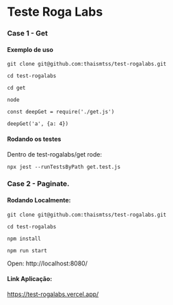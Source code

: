# Teste Roga Labs

### Case 1 - Get

#### Exemplo de uso
```
git clone git@github.com:thaismtss/test-rogalabs.git

cd test-rogalabs

cd get

node

const deepGet = require('./get.js')

deepGet('a', {a: 4})

```

#### Rodando os testes

Dentro de test-rogalabs/get rode:
```
npx jest --runTestsByPath get.test.js
```


### Case 2 - Paginate.

#### Rodando Localmente:
```
git clone git@github.com:thaismtss/test-rogalabs.git

cd test-rogalabs

npm install

npm run start

```
Open: http://localhost:8080/

#### Link Aplicação: 

https://test-rogalabs.vercel.app/